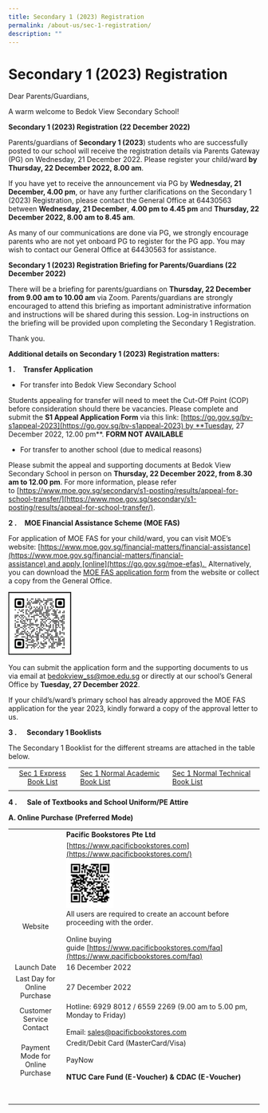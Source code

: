 ```yaml
---
title: Secondary 1 (2023) Registration
permalink: /about-us/sec-1-registration/
description: ""
---
```

# Secondary 1 (2023) Registration

Dear Parents/Guardians,

A warm welcome to Bedok View Secondary School!

**Secondary 1 (2023) Registration (22 December 2022)**

Parents/guardians of **Secondary 1 (2023**) students who are successfully posted to our school will receive the registration details via Parents Gateway (PG) on Wednesday, 21 December 2022. Please register your child/ward **by Thursday, 22 December 2022, 8.00 am**. 

If you have yet to receive the announcement via PG by **Wednesday, 21 December, 4.00 pm**, or have any further clarifications on the Secondary 1 (2023) Registration, please contact the General Office at 64430563 between **Wednesday, 21 December**, **4.00 pm to 4.45 pm** and **Thursday, 22 December 2022, 8.00 am to 8.45 am**.

As many of our communications are done via PG, we strongly encourage parents who are not yet onboard PG to register for the PG app. You may wish to contact our General Office at 64430563 for assistance.

**Secondary 1 (2023) Registration Briefing for Parents/Guardians (22 December 2022)**

There will be a briefing for parents/guardians on **Thursday, 22 December from 9.00 am to 10.00 am** via Zoom. Parents/guardians are strongly encouraged to attend this briefing as important administrative information and instructions will be shared during this session. Log-in instructions on the briefing will be provided upon completing the Secondary 1 Registration.

Thank you.

**Additional details on Secondary 1 (2023) Registration matters:**

**1 \.**    **Transfer Application**
*   For transfer into Bedok View Secondary School

Students appealing for transfer will need to meet the Cut-Off Point (COP) before consideration should there be vacancies. Please complete and submit the **S1 Appeal Application Form** via this link: [https://go.gov.sg/bv-s1appeal-2023](https://go.gov.sg/bv-s1appeal-2023) by **Tuesday, 27 December 2022, 12.00 pm**. **FORM NOT AVAILABLE**

*   For transfer to another school (due to medical reasons)

Please submit the appeal and supporting documents at Bedok View Secondary School in person on **Thursday, 22 December 2022, from 8.30 am to 12.00 pm**. For more information, please refer to [https://www.moe.gov.sg/secondary/s1-posting/results/appeal-for-school-transfer/](https://www.moe.gov.sg/secondary/s1-posting/results/appeal-for-school-transfer/).

**2 \.**    **MOE Financial Assistance Scheme (MOE FAS)**

For application of MOE FAS for your child/ward, you can visit MOE’s website: [https://www.moe.gov.sg/financial-matters/financial-assistance](https://www.moe.gov.sg/financial-matters/financial-assistance) and apply [online](https://go.gov.sg/moe-efas).  Alternatively, you can download the [MOE FAS application form](/files/MOE-FAS-Application-Form-Oct-2022.pdf) from the website or collect a copy from the General Office.

<img src="/images/MOE_FAS.png" style="width:25%">

You can submit the application form and the supporting documents to us via email at [bedokview\_ss@moe.edu.sg](mailto:bedokview_ss@moe.edu.sg) or directly at our school’s General Office by **Tuesday, 27 December 2022**. 

If your child’s/ward’s primary school has already approved the MOE FAS application for the year 2023, kindly forward a copy of the approval letter to us.

**3 \.**     **Secondary 1 Booklists**

The Secondary 1 Booklist for the different streams are attached in the table below.

|   |   |   |
|:-:|---|---|
| [Sec 1 Express Book List](/files/Sec%201%20Express%20Booklist.pdf)  | [Sec 1 Normal Academic Book List](/files/Sec%201%20NA%20Booklist.pdf)  | [Sec 1 Normal Technical  Book List](/files/Sec%201%20NT%20Booklist.pdf)  |
|   |   |   |

**4 \.**     **Sale of Textbooks and School Uniform/PE Attire**

**A. Online Purchase (Preferred Mode)**

|   |   |
|:-:|---|
|   | **Pacific Bookstores Pte Ltd**  |
| <br><br><br><br><br><br>Website  | [https://www.pacificbookstores.com](https://www.pacificbookstores.com/)<br> <img src="/images/Pacific_Bookstore.png" style="width:25%"><br>All users are required to create an account before proceeding with the order.<br><br>Online buying guide [https://www.pacificbookstores.com/faq](https://www.pacificbookstores.com/faq)  |
| Launch Date  | 16 December 2022  |
| Last Day for Online Purchase  | 27 December 2022  |
| Customer Service Contact  | Hotline: 6929 8012 / 6559 2269 (9.00 am to 5.00 pm, Monday to Friday)<br><br>Email: [sales@pacificbookstores.com](mailto:sales@pacificbookstores.com)  |
| Payment Mode for Online Purchase  | Credit/Debit Card (MasterCard/Visa)<br><br>PayNow<br><br>**NTUC Care Fund (E-Voucher) & CDAC (E-Voucher)**  |
|   |   |
|   |   |
|   |   |
|   |   |
|   |   |
|   |   |
|   |   |
|   |   |